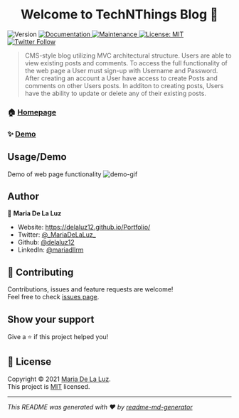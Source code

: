 <h1 align="center">Welcome to TechNThings Blog 👋</h1>
<p>
  <img alt="Version" src="https://img.shields.io/badge/version-1.0.0-blue.svg?cacheSeconds=2592000" />
  <a href="https://github.com/delaluz12/TechNThingsBlog#readme" target="_blank">
    <img alt="Documentation" src="https://img.shields.io/badge/documentation-yes-brightgreen.svg" />
  </a>
  <a href="https://github.com/delaluz12/TechNThingsBlog/graphs/commit-activity" target="_blank">
    <img alt="Maintenance" src="https://img.shields.io/badge/Maintained%3F-yes-green.svg" />
  </a>
  <a href="https://github.com/delaluz12/TechNThingsBlog/blob/master/LICENSE" target="_blank">
    <img alt="License: MIT" src="https://img.shields.io/github/license/delaluz12/TechNThingsBlog" />
  </a>
  <a href="https://twitter.com/_MariaDeLaLuz_" target="_blank">
    <img alt="Twitter Follow" src="https://img.shields.io/twitter/follow/_MariaDeLaLuz_?style=social">
  </a>
</p>

> CMS-style blog utilizing MVC architectural structure. Users are able to view existing posts and comments. To access the full functionality of the web page a User must sign-up with Username and Password. After creating an account a User have access to create Posts and comments on other Users posts. In additon to creating posts, Users have the ability to update or delete any of their existing posts.

### 🏠 [Homepage](https://github.com/delaluz12/TechNThingsBlog#readme)

### ✨ [Demo](https://tech-n-things-blog.herokuapp.com/)


## Usage/Demo

Demo of web page functionality
![demo-gif](./assets/demo.gif)

## Author

👤 **Maria De La Luz**

* Website: https://delaluz12.github.io/Portfolio/
* Twitter: [@\_MariaDeLaLuz\_](https://twitter.com/\_MariaDeLaLuz\_)
* Github: [@delaluz12](https://github.com/delaluz12)
* LinkedIn: [@mariadllrm](https://linkedin.com/in/mariadllrm)

## 🤝 Contributing

Contributions, issues and feature requests are welcome!<br />Feel free to check [issues page](https://github.com/delaluz12/TechNThingsBlog/issues). 

## Show your support

Give a ⭐️ if this project helped you!

## 📝 License

Copyright © 2021 [Maria De La Luz](https://github.com/delaluz12).<br />
This project is [MIT](https://github.com/delaluz12/TechNThingsBlog/blob/master/LICENSE) licensed.

***
_This README was generated with ❤️ by [readme-md-generator](https://github.com/kefranabg/readme-md-generator)_